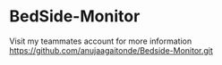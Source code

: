 # BedSide-Monitor

Visit my teammates account for more information
https://github.com/anujaagaitonde/Bedside-Monitor.git
